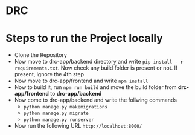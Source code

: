 # DRC

# Steps to run the Project locally
* Clone the Repository
* Now move to drc-app/backend directory and write `pip install - r requirements.txt`. Now check any build folder is present or not. If present, ignore the 4th step
* Now move to drc-app/frontend and write `npm install`
* Now to build it, run `npm run build` and move the build folder from **drc-app/frontend**
to **drc-app/backend**
* Now come to drc-app/backend and write the follwing commands
    * `python manage.py makemigrations`
    * `python manage.py migrate`
    * `python manage.py runserver`
* Now run the following URL `http://localhost:8000/`
